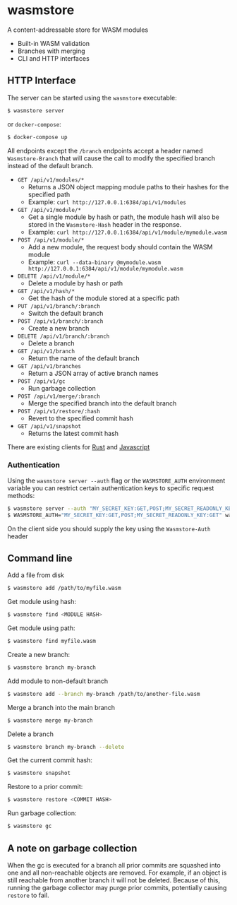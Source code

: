 # wasmstore

A content-addressable store for WASM modules

- Built-in WASM validation
- Branches with merging
- CLI and HTTP interfaces

## HTTP Interface

The server can be started using the `wasmstore` executable:

```sh
$ wasmstore server
```

or `docker-compose`:

```sh
$ docker-compose up
```

All endpoints except the `/branch` endpoints accept a header named `Wasmstore-Branch`
that will cause the call to modify the specified branch instead of the default
branch.

- `GET /api/v1/modules/*`
  - Returns a JSON object mapping module paths to their hashes for the
    specified path
  - Example: `curl http://127.0.0.1:6384/api/v1/modules`
- `GET /api/v1/module/*`
  - Get a single module by hash or path, the module hash will also be stored in
    the `Wasmstore-Hash` header in the response.
  - Example: `curl http://127.0.0.1:6384/api/v1/module/mymodule.wasm`
- `POST /api/v1/module/*`
  - Add a new module, the request body should contain the WASM module
  - Example: `curl --data-binary @mymodule.wasm http://127.0.0.1:6384/api/v1/module/mymodule.wasm`
- `DELETE /api/v1/module/*`
  - Delete a module by hash or path
- `GET /api/v1/hash/*`
  - Get the hash of the module stored at a specific path
- `PUT /api/v1/branch/:branch`
  - Switch the default branch
- `POST /api/v1/branch/:branch`
  - Create a new branch
- `DELETE /api/v1/branch/:branch`
  - Delete a branch
- `GET /api/v1/branch`
  - Return the name of the default branch
- `GET /api/v1/branches`
  - Return a JSON array of active branch names
- `POST /api/v1/gc`
  - Run garbage collection
- `POST /api/v1/merge/:branch`
  - Merge the specified branch into the default branch
- `POST /api/v1/restore/:hash`
  - Revert to the specified commit hash
- `GET /api/v1/snapshot`
  - Returns the latest commit hash

There are existing clients for [Rust](https://github.com/dylibso/wasmstore/tree/main/client/rust) and [Javascript](https://github.com/dylibso/wasmstore/tree/main/client/js)

### Authentication

Using the `wasmstore server --auth` flag or the `WASMSTORE_AUTH` environment variable you can restrict certain authentication keys
to specific request methods:

```sh
$ wasmstore server --auth "MY_SECRET_KEY:GET,POST;MY_SECRET_READONLY_KEY:GET"
$ WASMSTORE_AUTH="MY_SECRET_KEY:GET,POST;MY_SECRET_READONLY_KEY:GET" wasmstore server
```

On the client side you should supply the key using the `Wasmstore-Auth` header

## Command line

Add a file from disk

```sh
$ wasmstore add /path/to/myfile.wasm
```

Get module using hash:

```sh
$ wasmstore find <MODULE HASH>
```

Get module using path:

```sh
$ wasmstore find myfile.wasm
```

Create a new branch:

```sh
$ wasmstore branch my-branch
```

Add module to non-default branch

```sh
$ wasmstore add --branch my-branch /path/to/another-file.wasm
```

Merge a branch into the main branch

```sh
$ wasmstore merge my-branch
```

Delete a branch

```sh
$ wasmstore branch my-branch --delete
```

Get the current commit hash:

```sh
$ wasmstore snapshot
```

Restore to a prior commit:

```sh
$ wasmstore restore <COMMIT HASH>
```

Run garbage collection:

```sh
$ wasmstore gc
```

## A note on garbage collection

When the gc is executed for a branch all prior commits are squashed into one
and all non-reachable objects are removed. For example, if an object is still
reachable from another branch it will not be deleted. Because of this, running
the garbage collector may purge prior commits, potentially causing `restore`
to fail.
